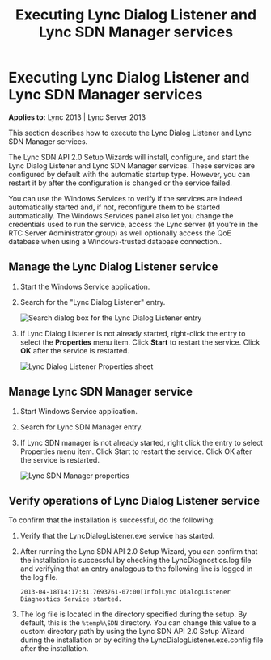 ﻿---
title: Executing Lync Dialog Listener and Lync SDN Manager services
TOCTitle: Executing Lync Dialog Listener and Lync SDN Manager services
ms:assetid: 5cb9889e-0b19-4d82-aa5d-b6ee8721f355
ms:mtpsurl: https://msdn.microsoft.com/library/Dn439304(v=office.15)
ms:contentKeyID: 57261040
ms.date: 07/24/2014
mtps_version: v=office.15
---

# Executing Lync Dialog Listener and Lync SDN Manager services

**Applies to:** Lync 2013 | Lync Server 2013

This section describes how to execute the Lync Dialog Listener and Lync SDN Manager services.

The Lync SDN API 2.0 Setup Wizards will install, configure, and start the Lync Dialog Listener and Lync SDN Manager services. These services are configured by default with the automatic startup type. However, you can restart it by after the configuration is changed or the service failed.

You can use the Windows Services to verify if the services are indeed automatically started and, if not, reconfigure them to be started automatically. The Windows Services panel also let you change the credentials used to run the service, access the Lync server (if you're in the RTC Server Administrator group) as well optionally access the QoE database when using a Windows-trusted database connection..

## Manage the Lync Dialog Listener service

1.  Start the Windows Service application.

2.  Search for the "Lync Dialog Listener" entry.  
      
    ![Search dialog box for the Lync Dialog Listener entry](images/Dn785217.lync_sdn_api_search_ldl(Office.15).png "Search dialog box for the Lync Dialog Listener entry")  

3.  If Lync Dialog Listener is not already started, right-click the entry to select the **Properties** menu item. Click **Start** to restart the service. Click **OK** after the service is restarted.  
      
    ![Lync Dialog Listener Properties sheet](images/Dn439304.lync_sdn_api_ldl_properties(Office.15).png "Lync Dialog Listener Properties sheet")  

## Manage Lync SDN Manager service

1.  Start Windows Service application.

2.  Search for Lync SDN Manager entry.

3.  If Lync SDN manager is not already started, right click the entry to select Properties menu item. Click Start to restart the service. Click OK after the service is restarted.  
    
    ![Lync SDN Manager properties](images/Dn785214.lync_sdn_mgr_properties(Office.15).png "Lync SDN Manager properties")

## Verify operations of Lync Dialog Listener service

To confirm that the installation is successful, do the following:

1.  Verify that the LyncDialogListener.exe service has started.

2.  After running the Lync SDN API 2.0 Setup Wizard, you can confirm that the installation is successful by checking the LyncDiagnostics.log file and verifying that an entry analogous to the following line is logged in the log file.  
      
    `2013-04-18T14:17:31.7693761-07:00[Info]Lync DialogListener Diagnostics Service started.`

3.  The log file is located in the directory specified during the setup. By default, this is the `%temp%\SDN` directory. You can change this value to a custom directory path by using the Lync SDN API 2.0 Setup Wizard during the installation or by editing the LyncDialogListener.exe.config file after the installation.


